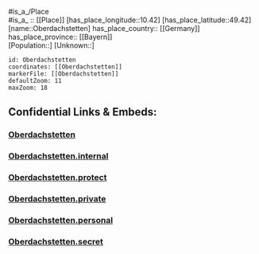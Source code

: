 ﻿---
location: [49.42,10.42] 
mapzoom: [7,12] 
mapmarker: city 
type: City
tags:
- geo/City


SpocWebEntityId: 33025
isDeleted: false
confidential: public

---
#is_a_/Place  
#is_a_ :: [[Place]] 
[has_place_longitude::10.42] 
[has_place_latitude::49.42] 
[name::Oberdachstetten] 
has_place_country:: [[Germany]]  
has_place_province:: [[Bayern]]  
[Population::] 
[Unknown::] 


```leaflet
id: Oberdachstetten
coordinates: [[Oberdachstetten]] 
markerFile: [[Oberdachstetten]] 
defaultZoom: 11 
maxZoom: 18
```


## Confidential Links & Embeds: 

### [Oberdachstetten](/_public/Earth/Continent/Europe/Europe~Central/Germany/Germany~West/Bayern/counties~Bayern/Ansbach/cities~Ansbach/Oberdachstetten.md) 

### [Oberdachstetten.internal](/_internal/Earth/Continent/Europe/Europe~Central/Germany/Germany~West/Bayern/counties~Bayern/Ansbach/cities~Ansbach/Oberdachstetten.internal.md) 

### [Oberdachstetten.protect](/_protect/Earth/Continent/Europe/Europe~Central/Germany/Germany~West/Bayern/counties~Bayern/Ansbach/cities~Ansbach/Oberdachstetten.protect.md) 

### [Oberdachstetten.private](/_private/Earth/Continent/Europe/Europe~Central/Germany/Germany~West/Bayern/counties~Bayern/Ansbach/cities~Ansbach/Oberdachstetten.private.md) 

### [Oberdachstetten.personal](/_personal/Earth/Continent/Europe/Europe~Central/Germany/Germany~West/Bayern/counties~Bayern/Ansbach/cities~Ansbach/Oberdachstetten.personal.md) 

### [Oberdachstetten.secret](/_secret/Earth/Continent/Europe/Europe~Central/Germany/Germany~West/Bayern/counties~Bayern/Ansbach/cities~Ansbach/Oberdachstetten.secret.md) 
